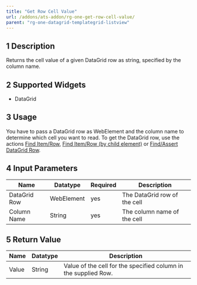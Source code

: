 ```yaml
---
title: "Get Row Cell Value"
url: /addons/ats-addon/rg-one-get-row-cell-value/
parent: "rg-one-datagrid-templategrid-listview"
---
```


## 1 Description

Returns the cell value of a given DataGrid row as string, specified by the column name.

## 2 Supported Widgets

* DataGrid

## 3 Usage

You have to pass a DataGrid row as WebElement and the column name to determine which cell you want to read. To get the DataGrid row, use the actions [Find Item/Row](rg-one-find-itemrow), [Find Item/Row (by child element)](rg-one-find-itemrow-by-child) or [Find/Assert DataGrid Row](rg-one-findassert-datagrid-row).    

## 4 Input Parameters

Name | Datatype | Required| Description
--- | --- | --- | ---
DataGrid Row | WebElement |yes| The DataGrid row of the cell
Column Name | String | yes |The column name of the cell

## 5 Return Value

Name | Datatype | Description
--- | --- | ---
Value | String | Value of the cell for the specified column in the supplied Row.
